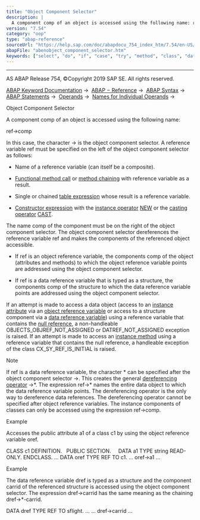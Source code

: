 ```yaml
---
title: "Object Component Selector"
description: |
  A component comp of an object is accessed using the following name: ref->comp In this case, the character -> is the object component selector. A reference variable ref must be specified on the left of the object component selector as follows: -   Name of a reference variable (can itself be a compos
version: "7.54"
category: "oop"
type: "abap-reference"
sourceUrl: "https://help.sap.com/doc/abapdocu_754_index_htm/7.54/en-US/abenobject_component_selector.htm"
abapFile: "abenobject_component_selector.htm"
keywords: ["select", "do", "if", "case", "try", "method", "class", "data", "abenobject", "component", "selector"]
---
```


* * *

AS ABAP Release 754, ©Copyright 2019 SAP SE. All rights reserved.

[ABAP Keyword Documentation](https://help.sap.com/doc/abapdocu_754_index_htm/7.54/en-US/abenabap.htm) →  [ABAP − Reference](https://help.sap.com/doc/abapdocu_754_index_htm/7.54/en-US/abenabap_reference.htm) →  [ABAP Syntax](https://help.sap.com/doc/abapdocu_754_index_htm/7.54/en-US/abenabap_syntax.htm) →  [ABAP Statements](https://help.sap.com/doc/abapdocu_754_index_htm/7.54/en-US/abenabap_statements.htm) →  [Operands](https://help.sap.com/doc/abapdocu_754_index_htm/7.54/en-US/abenoperands.htm) →  [Names for Individual Operands](https://help.sap.com/doc/abapdocu_754_index_htm/7.54/en-US/abenoperands_names.htm) → 

Object Component Selector

A component comp of an object is accessed using the following name:

ref->comp

In this case, the character \-> is the object component selector. A reference variable ref must be specified on the left of the object component selector as follows:

-   Name of a reference variable (can itself be a composite).

-   [Functional method call](https://help.sap.com/doc/abapdocu_754_index_htm/7.54/en-US/abenfunctional_method_call_glosry.htm "Glossary Entry") or [method chaining](https://help.sap.com/doc/abapdocu_754_index_htm/7.54/en-US/abenmethod_chaining_glosry.htm "Glossary Entry") with reference variable as a result.

-   Single or chained [table expression](https://help.sap.com/doc/abapdocu_754_index_htm/7.54/en-US/abentable_expression_glosry.htm "Glossary Entry") whose result is a reference variable.

-   [Constructor expression](https://help.sap.com/doc/abapdocu_754_index_htm/7.54/en-US/abenconstructor_expression_glosry.htm "Glossary Entry") with the [instance operator](https://help.sap.com/doc/abapdocu_754_index_htm/7.54/en-US/abeninstance_operator_glosry.htm "Glossary Entry") [NEW](https://help.sap.com/doc/abapdocu_754_index_htm/7.54/en-US/abenconstructor_expression_new.htm) or the [casting operator](https://help.sap.com/doc/abapdocu_754_index_htm/7.54/en-US/abencasting_operator_glosry.htm "Glossary Entry") [CAST](https://help.sap.com/doc/abapdocu_754_index_htm/7.54/en-US/abenconstructor_expression_cast.htm).

The name comp of the component must be on the right of the object component selector. The object component selector dereferences the reference variable ref and makes the components of the referenced object accessible.

-   If ref is an object reference variable, the components comp of the object (attributes and methods) to which the object reference variable points are addressed using the object component selector.

-   If ref is a data reference variable that is typed as a structure, the components comp of the structure to which the data reference variable points are addressed using the object component selector.

If an attempt is made to access a data object (access to an [instance attribute](https://help.sap.com/doc/abapdocu_754_index_htm/7.54/en-US/abeninstance_attribute_glosry.htm "Glossary Entry") via an [object reference variable](https://help.sap.com/doc/abapdocu_754_index_htm/7.54/en-US/abenobject_refer_variable_glosry.htm "Glossary Entry") or access to a structure component via a [data reference variable](https://help.sap.com/doc/abapdocu_754_index_htm/7.54/en-US/abendata_reference_variable_glosry.htm "Glossary Entry")) using a reference variable that contains the [null reference](https://help.sap.com/doc/abapdocu_754_index_htm/7.54/en-US/abennull_reference_glosry.htm "Glossary Entry"), a non-handleable OBJECTS\_OBJREF\_NOT\_ASSIGNED or DATREF\_NOT\_ASSIGNED exception is raised. If an attempt is made to access an [instance method](https://help.sap.com/doc/abapdocu_754_index_htm/7.54/en-US/abeninstance_method_glosry.htm "Glossary Entry") using a reference variable that contains the null reference, a handleable exception of the class CX\_SY\_REF\_IS\_INITIAL is raised.

Note

If ref is a data reference variable, the character \* can be specified after the object component selector \->. This creates the general [dereferencing operator](https://help.sap.com/doc/abapdocu_754_index_htm/7.54/en-US/abendereferencing_operator.htm) \->\*. The expression ref->\* names the entire data object to which the data reference variable points. The dereferencing operator is the only way to dereference data references. The dereferencing operator cannot be specified after object reference variables. The instance components of classes can only be accessed using the expression ref->comp.

Example

Accesses the public attribute a1 of a class c1 by using the object reference variable oref.

CLASS c1 DEFINITION.
  PUBLIC SECTION.
    DATA a1 TYPE string READ-ONLY.
ENDCLASS.
...
DATA oref TYPE REF TO c1.
... oref->a1 ...

Example

The data reference variable dref is typed as a structure and the component carrid of the referenced structure is accessed using the object component selector. The expression dref->carrid has the same meaning as the chaining dref->\*-carrid.

DATA dref TYPE REF TO sflight.
...
... dref->carrid ...